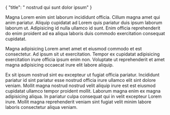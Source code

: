 {
  "title": " nostrud qui sunt dolor ipsum"
}

Magna Lorem enim sint laborum incididunt officia. Cillum magna amet qui anim pariatur. Aliquip cupidatat ad Lorem quis pariatur duis ipsum laborum laborum ut. Adipisicing id nulla ullamco id sunt. Enim officia reprehenderit do enim proident ad ea aliqua laboris duis commodo exercitation consequat cupidatat.

Magna adipisicing Lorem amet amet et eiusmod commodo et est consectetur. Ad ipsum sit ut exercitation. Tempor ex cupidatat adipisicing exercitation irure officia ipsum enim non. Voluptate ut reprehenderit et amet magna adipisicing occaecat irure elit labore aliquip.

Ex sit ipsum nostrud sint eu excepteur ut fugiat officia pariatur. Incididunt pariatur id sint pariatur esse nostrud officia irure ullamco elit sint dolore veniam. Mollit magna nostrud nostrud velit aliquip irure est est eiusmod cupidatat ullamco tempor proident mollit. Laborum magna enim ex magna adipisicing aliqua. In pariatur culpa consequat qui in velit excepteur Lorem irure. Mollit magna reprehenderit veniam sint fugiat velit minim labore laboris consectetur aliqua veniam.